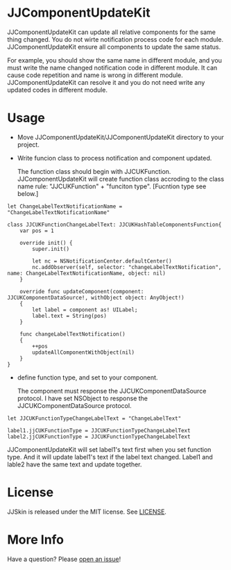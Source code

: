 # JJComponentUpdateKit

JJComponentUpdateKit can update all relative components for the same thing changed. You do not wirte notification     process code for each module. JJComponentUpdateKit ensure all components to update the same status.

For example, you should show the same name in different module, and you must write the name changed notification code in different module. It can cause code repetition and name is wrong in different module. JJComponentUpdateKit can resolve it and you do not need write any updated codes in different module.

# Usage

* Move JJComponentUpdateKit/JJComponentUpdateKit directory to your project.

* Write funcion class to process notification and component updated. 
	
	The function class should begin with JJCUKFunction. JJComponentUpdateKit will create function class accroding to the class name rule: "JJCUKFunction" + "funciton type". [Fucntion type see below.]
```
let ChangeLabelTextNotificationName = "ChangeLabelTextNotificationName"

class JJCUKFunctionChangeLabelText: JJCUKHashTableComponentsFunction{
    var pos = 1
    
    override init() {
        super.init()
        
        let nc = NSNotificationCenter.defaultCenter()
        nc.addObserver(self, selector: "changeLabelTextNotification", name: ChangeLabelTextNotificationName, object: nil)
    }
    
    override func updateComponent(component: JJCUKComponentDataSource!, withObject object: AnyObject!)
    {
        let label = component as! UILabel;
        label.text = String(pos)
    }
    
    func changeLabelTextNotification()
    {
        ++pos
        updateAllComponentWithObject(nil)
    }
}
```

* define function type, and set to your component. 

	The component must response the JJCUKComponentDataSource protocol. I have set NSObject to response the JJCUKComponentDataSource protocol.

```
let JJCUKFunctionTypeChangeLabelText = "ChangeLabelText"

label1.jjCUKFunctionType = JJCUKFunctionTypeChangeLabelText
label2.jjCUKFunctionType = JJCUKFunctionTypeChangeLabelText
```
JJComponentUpdateKit will set label1's text first when you set function type. And it will update label1's text if the label text changed. Label1 and lable2 have the same text and update together.

# License

JJSkin is released under the MIT license. See
[LICENSE](https://github.com/hamilyjing/JJComponentUpdateKit/blob/master/LICENSE).

# More Info

Have a question? Please [open an issue](https://github.com/hamilyjing/JJComponentUpdateKit/issues/new)!
